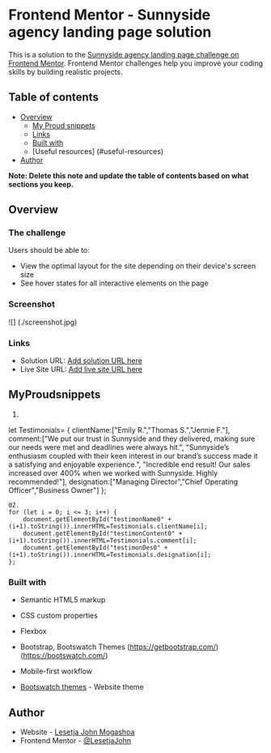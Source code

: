 # Frontend Mentor - Sunnyside agency landing page solution

This is a solution to the [Sunnyside agency landing page challenge on Frontend Mentor](https://www.frontendmentor.io/challenges/sunnyside-agency-landing-page-7yVs3B6ef). Frontend Mentor challenges help you improve your coding skills by building realistic projects.

## Table of contents

- [Overview](#overview)
  - [My Proud snippets](#the-challenge)
  - [Links](#links)
  - [Built with](#built-with)
  - [Useful resources] (#useful-resources)
- [Author](#author)

**Note: Delete this note and update the table of contents based on what sections you keep.**

## Overview

### The challenge

Users should be able to:

- View the optimal layout for the site depending on their device's screen size
- See hover states for all interactive elements on the page

### Screenshot

![] (./screenshot.jpg)

### Links

- Solution URL: [Add solution URL here](https://your-solution-url.com)
- Live Site URL: [Add live site URL here](https://your-live-site-url.com)

## MyProudsnippets
  01.
  let Testimonials=
    {
        clientName:["Emily R.","Thomas S.","Jennie F."], 
        comment:["We put our trust in Sunnyside and they delivered, making sure our needs were met and deadlines were always hit.",
                "Sunnyside’s enthusiasm coupled with their keen interest in our brand’s success made it a satisfying and enjoyable experience.",
                "Incredible end result! Our sales increased over 400% when we worked with Sunnyside. Highly recommended!"], 
        designation:["Managing Director","Chief Operating Officer","Business Owner"]
    };

    02.
    for (let i = 0; i <= 3; i++) {
        document.getElementById("testimonName0" + (i+1).toString()).innerHTML=Testimonials.clientName[i];
        document.getElementById("testimonContent0" + (i+1).toString()).innerHTML=Testimonials.comment[i];
        document.getElementById("testimonDes0" + (i+1).toString()).innerHTML=Testimonials.designation[i];
    };

### Built with

- Semantic HTML5 markup
- CSS custom properties
- Flexbox
- Bootstrap, Bootswatch Themes
(https://getbootstrap.com/) (https://bootswatch.com/)
- Mobile-first workflow

- [Bootswatch themes](https://bootswatch.com/quartz/) - Website theme

## Author

- Website - [Lesetja John Mogashoa](https://ljmogashoa04.wixsite.com/softplugz)
- Frontend Mentor - [@LesetjaJohn](https://www.frontendmentor.io/profile/LesetjaJohn)
